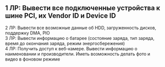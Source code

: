 **1 ЛР: Вывести все подключенные устройства к шине PCI, их Vendor ID и Device ID**
---------------------------------------------------------------------------------
2 ЛР: Вывести все возможные данные об HDD, загруженность дисков, поддержку DMA, PIO  
3 ЛР: Вывести информацию о батарее (состояние заряда, тип заряда, время до окончания заряда, режим энергосбережения)  
4 ЛР: Получить доступ к веб-камере. Вывести информацию о наименовании и производители. Иметь возможность делать фото и видео в фоновом режиме
